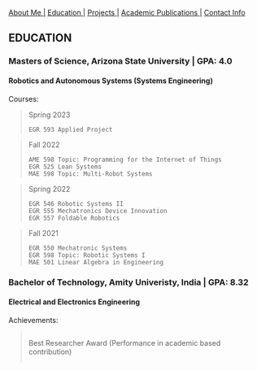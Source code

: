 [About Me |](/index.md) 
[ Education |](/edu.md)
[ Projects |](/projects.md)
[ Academic Publications |](/publications.md)
[ Contact Info](/contact.md)

## EDUCATION

### Masters of Science, Arizona State University | GPA: 4.0
#### Robotics and Autonomous Systems (Systems Engineering)
Courses: 

>Spring 2023
>```
>EGR 593 Applied Project
>```

>Fall 2022
>```
>AME 598 Topic: Programming for the Internet of Things
>EGR 525 Lean Systems 
>MAE 598 Topic: Multi-Robot Systems 
>```

>Spring 2022
>```
>EGR 546 Robotic Systems II
>EGR 555 Mechatronics Device Innovation 
>EGR 557 Foldable Robotics 
>```

>Fall 2021
>```
>EGR 550 Mechatronic Systems 
>EGR 598 Topic: Robotic Systems I
>MAE 501 Linear Algebra in Engineering 
>```



### Bachelor of Technology, Amity Univeristy, India | GPA: 8.32
#### Electrical and Electronics Engineering 

Achievements:
>>```
>Best Researcher Award (Performance in academic based contribution)
>```
